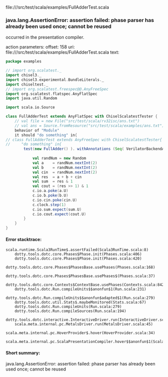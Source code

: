 file://<WORKSPACE>/src/test/scala/examples/FullAdderTest.scala
### java.lang.AssertionError: assertion failed: phase parser has already been used once; cannot be reused

occurred in the presentation compiler.

action parameters:
offset: 158
uri: file://<WORKSPACE>/src/test/scala/examples/FullAdderTest.scala
text:
```scala
package examples

// import org.scalatest._
import chisel3._
import chisel3.experimental.BundleLiterals._
import chiseltest._
// import org.scalatest.freespec@@.AnyFreeSpec
import org.scalatest.flatspec.AnyFlatSpec
import java.util.Random

import scala.io.Source

class FullAdderTest extends AnyFlatSpec with ChiselScalatestTester {
    // val file = new File("src/test/scala/rv32isc/ans.txt")
    // val ans = Source.fromResource("src/test/scala/examples/ans.txt").getLines().toArray
    behavior of "Module"
    it should "do something" in{
// class FullAdderTest extends AnyFreeSpec with ChiselScalatestTester{
//     "do something" in{
        test(new FullAdder() ). withAnnotations (Seq( VerilatorBackendAnnotation, WriteVcdAnnotation )){ c =>
            
            val randNum = new Random
            val a    = randNum.nextInt(2)
            val b    = randNum.nextInt(2)
            val cin  = randNum.nextInt(2)
            val res  = a + b + cin
            val sum  = res & 1
            val cout = (res >> 1) & 1
            c.io.a.poke(a.U)
            c.io.b.poke(b.U)
            c.io.cin.poke(cin.U)
            c.clock.step(1)
            c.io.sum.expect(sum.U)
            c.io.cout.expect(cout.U)
        }
    }
}

```



#### Error stacktrace:

```
scala.runtime.Scala3RunTime$.assertFailed(Scala3RunTime.scala:8)
	dotty.tools.dotc.core.Phases$Phase.init(Phases.scala:406)
	dotty.tools.dotc.core.Phases$Phase.init(Phases.scala:420)
	dotty.tools.dotc.core.Phases$PhasesBase.usePhases(Phases.scala:168)
	dotty.tools.dotc.core.Phases$PhasesBase.usePhases$(Phases.scala:37)
	dotty.tools.dotc.core.Contexts$ContextBase.usePhases(Contexts.scala:842)
	dotty.tools.dotc.Run.compileUnits$$anonfun$1(Run.scala:231)
	dotty.tools.dotc.Run.compileUnits$$anonfun$adapted$1(Run.scala:279)
	dotty.tools.dotc.util.Stats$.maybeMonitored(Stats.scala:67)
	dotty.tools.dotc.Run.compileUnits(Run.scala:279)
	dotty.tools.dotc.Run.compileSources(Run.scala:194)
	dotty.tools.dotc.interactive.InteractiveDriver.run(InteractiveDriver.scala:165)
	scala.meta.internal.pc.MetalsDriver.run(MetalsDriver.scala:45)
	scala.meta.internal.pc.HoverProvider$.hover(HoverProvider.scala:34)
	scala.meta.internal.pc.ScalaPresentationCompiler.hover$$anonfun$1(ScalaPresentationCompiler.scala:329)
```
#### Short summary: 

java.lang.AssertionError: assertion failed: phase parser has already been used once; cannot be reused